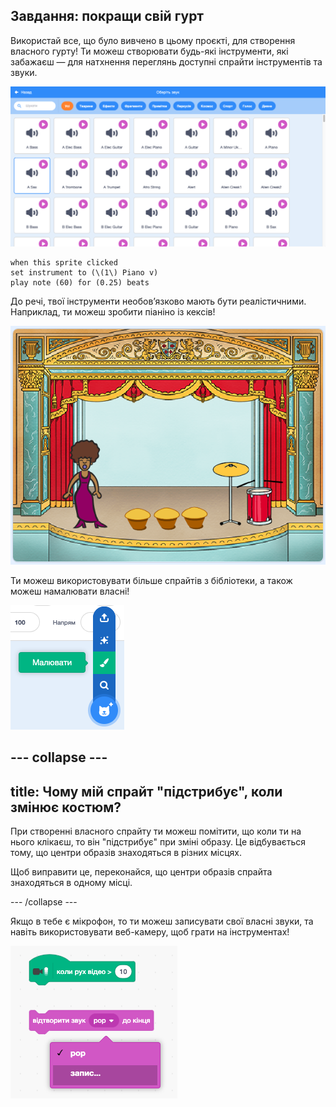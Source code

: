 ## Завдання: покращи свій гурт

Використай все, що було вивчено в цьому проєкті, для створення власного гурту! Ти можеш створювати будь-які інструменти, які забажаєш — для натхнення переглянь доступні спрайти інструментів та звуки.

![знімок екрана](images/band-ideas-sounds.png)

```blocks3
when this sprite clicked
set instrument to (\(1\) Piano v)
play note (60) for (0.25) beats
```

До речі, твої інструменти необов’язково мають бути реалістичними. Наприклад, ти можеш зробити піаніно із кексів!

![знімок екрана](images/band-piano.png)

Ти можеш використовувати більше спрайтів з бібліотеки, а також можеш намалювати власні!

![знімок екрана](images/band-draw.png)

--- collapse ---
---
title: Чому мій спрайт "підстрибує", коли змінює костюм?
---

При створенні власного спрайту ти можеш помітити, що коли ти на нього клікаєш, то він "підстрибує" при зміні образу. Це відбувається тому, що центри образів знаходяться в різних місцях.

Щоб виправити це, переконайся, що центри образів спрайта знаходяться в одному місці.

--- /collapse ---

Якщо в тебе є мікрофон, то ти можеш записувати свої власні звуки, та навіть використовувати веб-камеру, щоб грати на інструментах!

![знімок екрана](images/band-io.png)